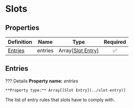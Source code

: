 # Slots

## Properties  

Definition | Name | Type | Required
-- | :--: | :--: | :--:
[Entries](#entries) | entries | Array[[Slot Entry](../slot-entry)] | ✅ 

## Entries

??? Details
    **Property name:** *entries*

    **Property type:** Array[[Slot Entry](../slot-entry)]

The list of entry rules that slots have to comply with.
